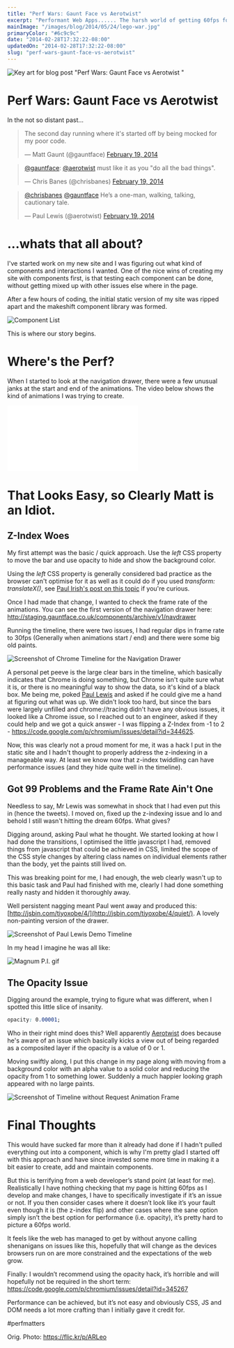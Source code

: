 ```yaml
---
title: "Perf Wars: Gaunt Face vs Aerotwist"
excerpt: "Performant Web Apps...... The harsh world of getting 60fps for a newbie web developer."
mainImage: "/images/blog/2014/05/24/lego-war.jpg"
primaryColor: "#6c9c9c"
date: "2014-02-28T17:32:22-08:00"
updatedOn: "2014-02-28T17:32:22-08:00"
slug: "perf-wars-gaunt-face-vs-aerotwist"
---
```

![Key art for blog post "Perf Wars: Gaunt Face vs Aerotwist "](/images/blog/2014/05/24/lego-war.jpg)

# Perf Wars: Gaunt Face vs Aerotwist

In the not so distant past...

> The second day running where it's started off by being mocked for my poor code.
>
> — Matt Gaunt (@gauntface) [February 19, 2014](https://twitter.com/gauntface/statuses/436076818698108928)



> [@gauntface](https://twitter.com/gauntface): [@aerotwist](https://twitter.com/aerotwist) must like it as you "do all the bad things".
>
> — Chris Banes (@chrisbanes) [February 19, 2014](https://twitter.com/chrisbanes/statuses/436088063618732033)



> [@chrisbanes](https://twitter.com/chrisbanes) [@gauntface](https://twitter.com/gauntface) He’s a one-man, walking, talking, cautionary tale.
>
> — Paul Lewis (@aerotwist) [February 19, 2014](https://twitter.com/aerotwist/statuses/436095477537570817)



# ...whats that all about?

I've started work on my new site and I was figuring out what kind of components and interactions I wanted. One of the nice wins of creating my site with components first, is that testing each component can be done, without getting mixed up with other issues else where in the page.

After a few hours of coding, the initial static version of my site was ripped apart and the makeshift component library was formed.

![Component List](/images/blog/2014/02/Screenshot-from-2014-02-28-135238.png)

This is where our story begins.

# Where's the Perf?

When I started to look at the navigation drawer, there were a few unusual janks at the start and end of the animations. The video below shows the kind of animations I was trying to create.

<div class="youtube">
    <iframe src="//www.youtube.com/embed/vAYYUo4j-Vg" frameborder="0" allowfullscreen></iframe>
</div>

# That Looks Easy, so Clearly Matt is an Idiot.

## Z-Index Woes

My first attempt was the basic / quick approach. Use the _left_ CSS property to move the bar and use opacity to hide and show the background color.

Using the _left_ CSS property is generally considered bad practice as the browser can't optimise for it as well as it could do if you used _transform: translateX()_, see [Paul Irish's post on this topic](http://www.paulirish.com/2012/why-moving-elements-with-translate-is-better-than-posabs-topleft/) if you're curious.

Once I had made that change, I wanted to check the frame rate of the animations. You can see the first version of the navigation drawer here: <http://staging.gauntface.co.uk/components/archive/v1/navdrawer>

Running the timeline, there were two issues, I had regular dips in frame rate to 30fps (Generally when animations start / end) and there were some big old paints.

![Screenshot of Chrome Timeline for the Navigation Drawer](/images/blog/2014/02/Screenshot-from-2014-02-28-150032.png "1024")

A personal pet peeve is the large clear bars in the timeline, which basically indicates that Chrome is doing something, but Chrome isn't quite sure what it is, or there is no meaningful way to show the data, so it's kind of a black box. Me being me, poked [Paul Lewis](http://aerotwist.com/) and asked if he could give me a hand at figuring out what was up. We didn't look too hard, but since the bars were largely unfilled and chrome://tracing didn't have any obvious issues, it looked like a Chrome issue, so I reached out to an engineer, asked if they could help and we got a quick answer - I was flipping a Z-Index from -1 to 2 - <https://code.google.com/p/chromium/issues/detail?id=344625>.

Now, this was clearly not a proud moment for me, it was a hack I put in the static site and I hadn't thought to properly address the z-indexing in a manageable way. At least we know now that z-index twiddling can have performance issues (and they hide quite well in the timeline).

## Got 99 Problems and the Frame Rate Ain't One

Needless to say, Mr Lewis was somewhat in shock that I had even put this in (hence the tweets). I moved on, fixed up the z-indexing issue and lo and behold I still wasn't hitting the dream 60fps. What gives?

Digging around, asking Paul what he thought. We started looking at how I had done the transitions, I optimised the little javascript I had, removed things from javascript that could be achieved in CSS, limited the scope of the CSS style changes by altering class names on individual elements rather than the body, yet the paints still lived on.

This was breaking point for me, I had enough, the web clearly wasn't up to this basic task and Paul had finished with me, clearly I had done something really nasty and hidden it thoroughly away.

Well persistent nagging meant Paul went away and produced this: [http://jsbin.com/tiyoxobe/4/](http://jsbin.com/tiyoxobe/4/quiet/). A lovely non-painting version of the drawer.

![Screenshot of Paul Lewis Demo Timeline](/images/blog/2014/02/Screenshot-of-Paul-Lewis-Demo-Timeline.png "1024")

In my head I imagine he was all like:

![Magnum P.I. gif](/images/blog/2014/02/magnum.gif "200")

## The Opacity Issue

Digging around the example, trying to figure what was different, when I spotted this little slice of insanity.

```css
opacity: 0.00001;
```

Who in their right mind does this? Well apparently [Aerotwist](http://aerotwist.com) does because he's aware of an issue which basically kicks a view out of being regarded as a composited layer if the opacity is a value of 0 or 1.

Moving swiftly along, I put this change in my page along with moving from a background color with an alpha value to a solid color and reducing the opacity from 1 to something lower. Suddenly a much happier looking graph appeared with no large paints.

![Screenshot of Timeline without Request Animation Frame](/images/blog/2014/02/Screenshot-of-Timeline-without-Request-Animation-Frame.png "1024")

# Final Thoughts

This would have sucked far more than it already had done if I hadn't pulled everything out into a component, which is why I'm pretty glad I started off with this approach and have since invested some more time in making it a bit easier to create, add and maintain components.

But this is terrifying from a web developer’s stand point (at least for me). Realistically I have nothing checking that my page is hitting 60fps as I develop and make changes, I have to specifically investigate if it’s an issue or not. If you then consider cases where it doesn’t look like it’s your fault even though it is (the z-index flip) and other cases where the sane option simply isn’t the best option for performance (i.e. opacity), it’s pretty hard to picture a 60fps world.

It feels like the web has managed to get by without anyone calling shenanigans on issues like this, hopefully that will change as the devices browsers run on are more constrained and the expectations of the web grow.

Finally: I wouldn’t recommend using the opacity hack, it’s horrible and will hopefully not be required in the short term: <https://code.google.com/p/chromium/issues/detail?id=345267>

Performance can be achieved, but it’s not easy and obviously CSS, JS and DOM needs a lot more crafting than I initially gave it credit for.

 #perfmatters

Orig. Photo: <https://flic.kr/p/ARLeo>
